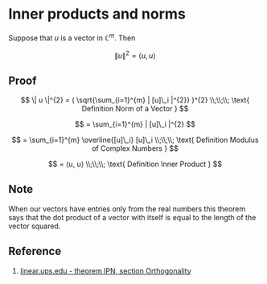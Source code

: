 # Inner products and norms

Suppose that $u$ is a vector in $\mathbb{C}^{m}$. Then

$$
\| u \|^{2} = ⟨u, u⟩
$$

## Proof

$$
\| u \|^{2} = ( \sqrt{\sum_{i=1}^{m} | [u]\_i |^{2}} )^{2}
\\;\\;\\;
\text{ Definition Norm of a Vector }
$$

$$
= \sum_{i=1}^{m} | [u]\_i |^{2}
$$

$$
= \sum_{i=1}^{m} \overline{[u]\_i} [u]\_i
\\;\\;\\;
\text{ Definition Modulus of Complex Numbers }
$$

$$
= ⟨u, u⟩
\\;\\;\\;
\text{ Definition Inner Product }
$$

## Note

When our vectors have entries only from the real numbers this theorem says that the dot product of a vector with itself is equal to the length of the vector squared.

## Reference

1. [linear.ups.edu - theorem IPN, section Orthogonality](http://linear.pugetsound.edu/html/section-O.html)
